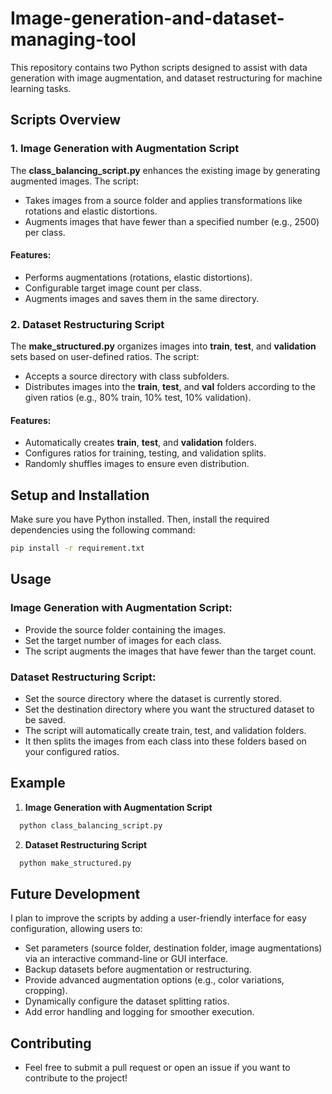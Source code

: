 # Image-generation-and-dataset-managing-tool
This repository contains two Python scripts designed to assist with data generation with image augmentation, and dataset restructuring for machine learning tasks.



## Scripts Overview

### 1. **Image Generation with Augmentation Script**
The **class_balancing_script.py** enhances the existing image by generating augmented images. The script:
- Takes images from a source folder and applies transformations like rotations and elastic distortions.
- Augments images that have fewer than a specified number (e.g., 2500) per class.

#### Features:
- Performs augmentations (rotations, elastic distortions).
- Configurable target image count per class.
- Augments images and saves them in the same directory.
  

### 2. **Dataset Restructuring Script**
The **make_structured.py** organizes images into **train**, **test**, and **validation** sets based on user-defined ratios. The script:
- Accepts a source directory with class subfolders.
- Distributes images into the **train**, **test**, and **val** folders according to the given ratios (e.g., 80% train, 10% test, 10% validation).

#### Features:
- Automatically creates **train**, **test**, and **validation** folders.
- Configures ratios for training, testing, and validation splits.
- Randomly shuffles images to ensure even distribution.


  
## Setup and Installation

Make sure you have Python installed. Then, install the required dependencies using the following command:

```bash
pip install -r requirement.txt
```


## Usage   
### Image Generation with Augmentation Script:

  - Provide the source folder containing the images.
  - Set the target number of images for each class.
  - The script augments the images that have fewer than the target count.

### Dataset Restructuring Script:   

  - Set the source directory where the dataset is currently stored.
  - Set the destination directory where you want the structured dataset to be saved.
  - The script will automatically create train, test, and validation folders.
  - It then splits the images from each class into these folders based on your configured ratios.



## Example   
  1. **Image Generation with Augmentation Script**
```bash
  python class_balancing_script.py
```
  2. **Dataset Restructuring Script**
```bash
  python make_structured.py
```


## Future Development   
I plan to improve the scripts by adding a user-friendly interface for easy configuration, allowing users to:
  - Set parameters (source folder, destination folder, image augmentations) via an interactive command-line or GUI interface.
  - Backup datasets before augmentation or restructuring.
  - Provide advanced augmentation options (e.g., color variations, cropping).
  - Dynamically configure the dataset splitting ratios.
  - Add error handling and logging for smoother execution.

## Contributing   
  - Feel free to submit a pull request or open an issue if you want to contribute to the project!

